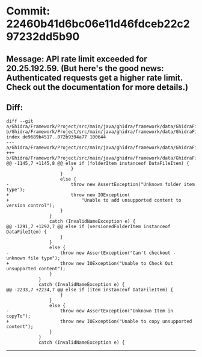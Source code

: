 # Commit: 22460b41d6bc06e11d46fdceb22c297232dd5b90
## Message: API rate limit exceeded for 20.25.192.59. (But here's the good news: Authenticated requests get a higher rate limit. Check out the documentation for more details.)
## Diff:
```
diff --git a/Ghidra/Framework/Project/src/main/java/ghidra/framework/data/GhidraFileData.java b/Ghidra/Framework/Project/src/main/java/ghidra/framework/data/GhidraFileData.java
index de9689b4517..072b9394a77 100644
--- a/Ghidra/Framework/Project/src/main/java/ghidra/framework/data/GhidraFileData.java
+++ b/Ghidra/Framework/Project/src/main/java/ghidra/framework/data/GhidraFileData.java
@@ -1145,7 +1145,8 @@ else if (folderItem instanceof DataFileItem) {
 						}
 					}
 					else {
-						throw new AssertException("Unknown folder item type");
+						throw new IOException(
+							"Unable to add unsupported content to version control");
 					}
 				}
 				catch (InvalidNameException e) {
@@ -1291,7 +1292,7 @@ else if (versionedFolderItem instanceof DataFileItem) {
 					}
 				}
 				else {
-					throw new AssertException("Can't checkout - unknown file type");
+					throw new IOException("Unable to Check Out unsupported content");
 				}
 			}
 			catch (InvalidNameException e) {
@@ -2233,7 +2234,7 @@ else if (item instanceof DataFileItem) {
 					}
 				}
 				else {
-					throw new AssertException("Unknown Item in copyTo");
+					throw new IOException("Unable to copy unsupported content");
 				}
 			}
 			catch (InvalidNameException e) {
```
-----------------------------------
